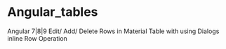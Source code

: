 # Angular_tables
Angular 7|8|9 Edit/ Add/ Delete Rows in Material Table with using Dialogs inline Row Operation

